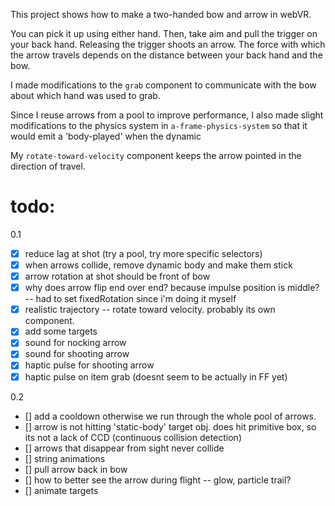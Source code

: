 This project shows how to make a two-handed bow and arrow in webVR.

You can pick it up using either hand.  Then, take aim and pull the trigger on your back hand.  Releasing the trigger shoots an arrow.  The force with which the arrow travels depends on the distance between your back hand and the bow.

I made modifications to the ```grab``` component to communicate with the bow about which hand was used to grab.  

Since I reuse arrows from a pool to improve performance, I also made slight modifications to the physics system in ```a-frame-physics-system``` so that it would emit a 'body-played' when the dynamic 

My ```rotate-toward-velocity``` component keeps the arrow pointed in the direction of travel.

# todo:

0.1
- [x] reduce lag at shot (try a pool, try more specific selectors)
- [x] when arrows collide, remove dynamic body and make them stick
- [x] arrow rotation at shot should be front of bow
- [x] why does arrow flip end over end?  because impulse position is middle? -- had to set fixedRotation since i'm doing it myself
- [x] realistic trajectory -- rotate toward velocity. probably its own component. 
- [x] add some targets
- [x] sound for nocking arrow
- [x] sound for shooting arrow
- [x] haptic pulse for shooting arrow
- [x] haptic pulse on item grab (doesnt seem to be actually in FF yet)

0.2
- [] add a cooldown otherwise we run through the whole pool of arrows.
- [] arrow is not hitting 'static-body' target obj.  does hit primitive box, so its not a lack of CCD (continuous collision detection)
- [] arrows that disappear from sight never collide
- [] string animations
- [] pull arrow back in bow
- [] how to better see the arrow during flight -- glow, particle trail?
- [] animate targets
